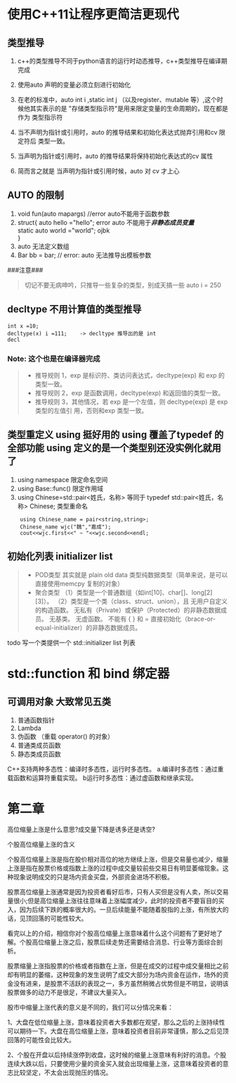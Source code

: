 # 使用C++11让程序更简洁更现代
## 类型推导
1. c++的类型推导不同于python语言的运行时动态推导，c++类型推导在编译期完成
2. 使用auto 声明的变量必须立刻进行初始化  
3.  在老的标准中，auto int i ,static int j （以及register、mutable 等）,这个时候他其实表示的是 "存储类型指示符"是用来限定变量的生命周期的，现在都是作为 类型指示符

4. 当不声明为指针或引用时，auto 的推导结果和初始化表达式抛弃引用和cv 限定符后
类型一致。
5. 当声明为指针或引用时，auto 的推导结果将保持初始化表达式的cv 属性
6. 简而言之就是  当声明为指针或引用时候，auto 对 cv 才上心
## AUTO 的限制
1. void fun(auto  mapargs)   //error  auto不能用于函数参数
2. struct{
    auto hello ="hello";            error   auto 不能用于***非静态成员变量***  
    static auto world ="world";     ojbk  
}
3. auto 无法定义数组
4. Bar<auto> bb = bar; // error: auto 无法推导出模板参数

###注意###  
>切记不要无病呻吟，只推导一些复杂的类型，别成天搞一些 auto i = 250
##  decltype 不用计算值的类型推导 

``` 
int x =10;
decltype(x) i =111;    -> decltype 推导出的是 int 
decl
```
### Note: 这个也是在编译器完成  
>* 推导规则 1，exp 是标识符、类访问表达式，decltype(exp) 和 exp 的类型一致。
>* 推导规则 2，exp 是函数调用，decltype(exp) 和返回值的类型一致。
>* 推导规则 3，其他情况，若 exp 是一个左值，则 decltype(exp) 是 exp 类型的左值引
用，否则和exp 类型一致。

## 类型重定义 using 挺好用的 using 覆盖了typedef 的全部功能   using 定义的是一个类型别还没实例化就用了
1. using namespace 限定命名空间
2. using Base::func() 限定作用域
3. using Chinese=std::pair<姓氏，名称>  等同于 typedef std::pair<姓氏，名称> Chinese; 类型重命名
```
    using Chinese_name = pair<string,string>;
    Chinese_name wjc("魏","嘉成");
    cout<<wjc.first<<" ~ "<<wjc.second<<endl;
```
## 初始化列表 initializer list 
>* POD类型 其实就是 plain old data 类型纯数据类型（简单来说，是可以直接使用memcpy 复制的对象）
>* 聚合类型 
（1）类型是一个普通数组（如int[10]、char[]、long[2][3]）。
（2）类型是一个类（class、struct、union），且
无用户自定义的构造函数。
无私有（Private）或保护（Protected）的非静态数据成员。
无基类。
无虚函数。
不能有 { } 和 = 直接初始化（brace-or-equal-initializer）的非静态数据成员。

todo 写一个类提供一个 std::initializer list 列表


# std::function 和 bind 绑定器
## 可调用对象 大致常见五类
1. 普通函数指针 
2. Lambda
3. 伪函数 （重载 operator() 的对象）
4. 普通类成员函数
5. 静态类成员函数



C++支持两种多态性：编译时多态性，运行时多态性。
a.编译时多态性：通过重载函数和运算符重载实现。
b运行时多态性：通过虚函数和继承实现。

# 第二章

高位缩量上涨是什么意思?成交量下降是诱多还是诱空?

个股高位缩量上涨的含义

个股高位缩量上涨是指在股价相对高位的地方继续上涨，但是交易量也减少，缩量上涨是指在股票价格或指数上涨的过程中成交量较前些交易日有明显萎缩现象。这种现象说明成交的只是场内资金买盘，外部资金进场不积极。

股票高位缩量上涨通常是因为投资者看好后市，只有人买但是没有人卖，所以交易量很小;但是高位缩量上涨往往意味着上涨幅度减少，此时的投资者不要盲目的买入，因为后续下跌的概率很大的。一旦后续能量不能随着股指的上涨，有所放大的话，见顶回落的可能性较大。

看完以上的介绍，相信你对个股高位缩量上涨意味着什么这个问题有了更好地了解。个股高位缩量上涨之后，股票后续走势还需要结合消息、行业等方面综合剖析。

股票缩量上涨指股票的价格或者指数在上涨，但是在成交的过程中成交量相比之前却有明显的萎缩，这种现象的发生说明了成交大部分为场内资金在运作，场外的资金没有进来，是股票不活跃的表现之一，多方虽然稍微占优势但是不明显，说明该股票做多的动力不是很足，不建议大量买入。

股市中缩量上涨代表的意义是不同的，我们可以分情况来看：

1、大盘在低位缩量上涨，意味着投资者大多数都在观望，那么之后的上涨持续性可以期待一下。大盘在高位缩量上涨，意味着投资者目前非常谨慎，那么之后见顶回落的可能性会比较大。

2、个股在开盘以后持续涨停到收盘，这时候的缩量上涨意味有利好的消息。个股连续大跌以后，只要使用少量的资金买入就会出现缩量上涨，这意味着投资者的意志比较坚定，不太会出现抛压的情况。

 